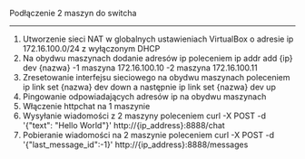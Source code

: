 Podłączenie 2 maszyn do switcha
*******************************

1. Utworzenie sieci NAT w globalnych ustawieniach VirtualBox o adresie ip 172.16.100.0/24 z wyłączonym DHCP
2. Na obydwu maszynach dodanie adresów ip poleceniem ip addr add {ip} dev {nazwa}
-1 maszyna 172.16.100.10
-2 maszyna 172.16.100.11
3. Zresetowanie interfejsu sieciowego na obydwu maszynach poleceniem ip link set {nazwa} dev down a następnie ip link set {nazwa} dev up
4. Pingowanie odpowiadających adresów ip na obydwu maszynach
5. Włączenie httpchat na 1 maszynie
6. Wysyłanie wiadomości z 2 maszyny poleceniem curl -X POST -d '{"text": "Hello World"}' http://{ip_address}:8888/chat
7. Pobieranie wiadomości na 2 maszynie poleceniem curl -X POST -d '{"last_message_id":-1}' http://{ip_address}:8888/messages
